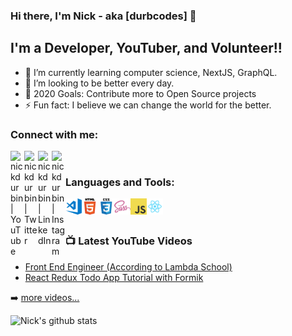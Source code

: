 ### Hi there, I'm Nick - aka [durbcodes] 👋

## I'm a Developer, YouTuber, and Volunteer!!

- 🌱 I’m currently learning computer science, NextJS, GraphQL.
- 👯 I’m looking to be better every day.
- 🥅 2020 Goals: Contribute more to Open Source projects
- ⚡ Fun fact: I believe we can change the world for the better.

### Connect with me:

[<img align="left" alt="nickdurbin | YouTube" width="22px" src="https://cdn.jsdelivr.net/npm/simple-icons@v3/icons/youtube.svg" />][youtube]
[<img align="left" alt="nickdurbin | Twitter" width="22px" src="https://cdn.jsdelivr.net/npm/simple-icons@v3/icons/twitter.svg" />][twitter]
[<img align="left" alt="nickdurbin | LinkedIn" width="22px" src="https://cdn.jsdelivr.net/npm/simple-icons@v3/icons/linkedin.svg" />][linkedin]
[<img align="left" alt="nickdurbin | Instagram" width="22px" src="https://cdn.jsdelivr.net/npm/simple-icons@v3/icons/instagram.svg" />][instagram]

<br />

### Languages and Tools:

<img align="left" alt="Visual Studio Code" width="26px" src="https://raw.githubusercontent.com/github/explore/80688e429a7d4ef2fca1e82350fe8e3517d3494d/topics/visual-studio-code/visual-studio-code.png" />
<img align="left" alt="HTML5" width="26px" src="https://raw.githubusercontent.com/github/explore/80688e429a7d4ef2fca1e82350fe8e3517d3494d/topics/html/html.png" />
<img align="left" alt="CSS3" width="26px" src="https://raw.githubusercontent.com/github/explore/80688e429a7d4ef2fca1e82350fe8e3517d3494d/topics/css/css.png" />
<img align="left" alt="Sass" width="26px" src="https://raw.githubusercontent.com/github/explore/80688e429a7d4ef2fca1e82350fe8e3517d3494d/topics/sass/sass.png" />
<img align="left" alt="JavaScript" width="26px" src="https://raw.githubusercontent.com/github/explore/80688e429a7d4ef2fca1e82350fe8e3517d3494d/topics/javascript/javascript.png" />
<img align="left" alt="React" width="26px" src="https://raw.githubusercontent.com/github/explore/80688e429a7d4ef2fca1e82350fe8e3517d3494d/topics/react/react.png" />

<br />
<br />

### 📺 Latest YouTube Videos

<!-- YOUTUBE:START -->
- [Front End Engineer (According to Lambda School)](https://youtu.be/0DZdrGf0vCU)
- [React Redux Todo App Tutorial with Formik](https://youtu.be/XlKLESYlBlg)
<!-- YOUTUBE:END -->

➡️ [more videos...](https://youtube.com/durbcodes)

  
![Nick's github stats](https://github-readme-stats.vercel.app/api?username=nickdurbin&show_icons=true&theme=radical)


[twitter]: https://twitter.com/durbcodes
[youtube]: https://youtube.com/durbcodes
[instagram]: https://instagram.com/durbcodes
[linkedin]: https://linkedin.com/in/ndurbin
